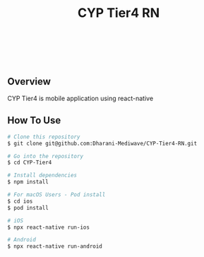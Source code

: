 <!--- md file preview shortcut key is shift + ctrl + V -->

<h1 align="center">
  <br>
  <br>
  <p>CYP Tier4 RN</p>
  <br/>
  <br/>
</h1>

## Overview
CYP Tier4 is mobile application using react-native

## How To Use

```bash
# Clone this repository
$ git clone git@github.com:Dharani-Mediwave/CYP-Tier4-RN.git

# Go into the repository
$ cd CYP-Tier4

# Install dependencies
$ npm install

# For macOS Users - Pod install
$ cd ios
$ pod install

# iOS
$ npx react-native run-ios

# Android
$ npx react-native run-android
```
